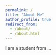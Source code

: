 ```yaml
---
permalink: /
title: "About Me"
author_profile: true
redirect_from: 
  - /about/
  - /about.html
---
```

I am a student from ...